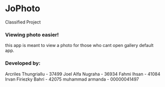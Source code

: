 # JoPhoto
Classified Project


### Viewing photo easier!
this app is meant to view a photo for those who cant open gallery default app.

### Developed by:
Arcriles Thungriallu - 37499
Joel Alfa Nugraha - 36934
Fahmi Ihsan - 41084
Irvan Firiezky Bahri - 42075
muhammad armanda - 00000041497
